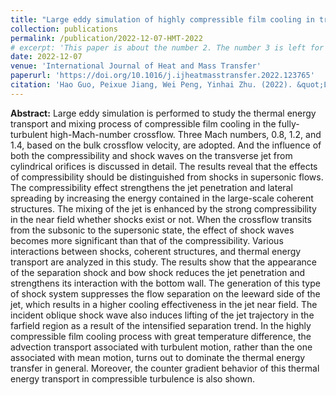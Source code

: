 ```yaml
---
title: "Large eddy simulation of highly compressible film cooling in transonic crossflow"
collection: publications
permalink: /publication/2022-12-07-HMT-2022
# excerpt: 'This paper is about the number 2. The number 3 is left for future work.'
date: 2022-12-07
venue: 'International Journal of Heat and Mass Transfer'
paperurl: 'https://doi.org/10.1016/j.ijheatmasstransfer.2022.123765'
citation: 'Hao Guo, Peixue Jiang, Wei Peng, Yinhai Zhu. (2022). &quot;Large eddy simulation of highly compressible film cooling in transonic crossflow.&quot; <i>International Journal of Heat and Mass Transfer</i>. 202.'
---
```


**Abstract:** Large eddy simulation is performed to study the thermal energy transport and mixing process of compressible film cooling in the fully-turbulent high-Mach-number crossflow. Three Mach numbers, 0.8, 1.2, and 1.4, based on the bulk crossflow velocity, are adopted. And the influence of both the compressibility and shock waves on the transverse jet from cylindrical orifices is discussed in detail. The results reveal that the effects of compressibility should be distinguished from shocks in supersonic flows. The compressibility effect strengthens the jet penetration and lateral spreading by increasing the energy contained in the large-scale coherent structures. The mixing of the jet is enhanced by the strong compressibility in the near field whether shocks exist or not. When the crossflow transits from the subsonic to the supersonic state, the effect of shock waves becomes more significant than that of the compressibility. Various interactions between shocks, coherent structures, and thermal energy transport are analyzed in this study. The results show that the appearance of the separation shock and bow shock reduces the jet penetration and strengthens its interaction with the bottom wall. The generation of this type of shock system suppresses the flow separation on the leeward side of the jet, which results in a higher cooling effectiveness in the jet near field. The incident oblique shock wave also induces lifting of the jet trajectory in the farfield region as a result of the intensified separation trend. In the highly compressible film cooling process with great temperature difference, the advection transport associated with turbulent motion, rather than the one associated with mean motion, turns out to dominate the thermal energy transfer in general. Moreover, the counter gradient behavior of this thermal energy transport in compressible turbulence is also shown.
